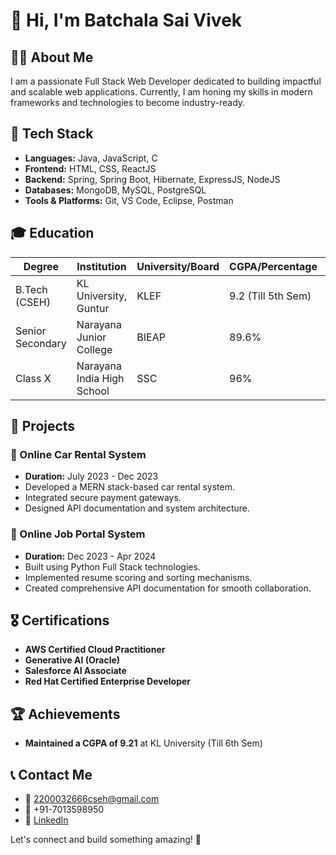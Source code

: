 # 👋 Hi, I'm Batchala Sai Vivek

## 👨‍💻 About Me
I am a passionate Full Stack Web Developer dedicated to building impactful and scalable web applications. Currently, I am honing my skills in modern frameworks and technologies to become industry-ready.

## 🚀 Tech Stack
- **Languages:** Java, JavaScript, C
- **Frontend:** HTML, CSS, ReactJS
- **Backend:** Spring, Spring Boot, Hibernate, ExpressJS, NodeJS
- **Databases:** MongoDB, MySQL, PostgreSQL
- **Tools & Platforms:** Git, VS Code, Eclipse, Postman

## 🎓 Education
| Degree           | Institution                | University/Board | CGPA/Percentage | Year        |
|------------------|---------------------------|------------------|-----------------|------------|
| B.Tech (CSEH)    | KL University, Guntur      | KLEF             | 9.2 (Till 5th Sem) | 2022-2026  |
| Senior Secondary | Narayana Junior College     | BIEAP            | 89.6%           | 2020-2022  |
| Class X          | Narayana India High School  | SSC              | 96%             | 2020       |

## 💼 Projects
### 🔹 Online Car Rental System
- **Duration:** July 2023 - Dec 2023  
- Developed a MERN stack-based car rental system.
- Integrated secure payment gateways.
- Designed API documentation and system architecture.

### 🔹 Online Job Portal System
- **Duration:** Dec 2023 - Apr 2024  
- Built using Python Full Stack technologies.
- Implemented resume scoring and sorting mechanisms.
- Created comprehensive API documentation for smooth collaboration.

## 🎖 Certifications
- **AWS Certified Cloud Practitioner**
- **Generative AI (Oracle)**
- **Salesforce AI Associate**
- **Red Hat Certified Enterprise Developer**

## 🏆 Achievements
- **Maintained a CGPA of 9.21** at KL University (Till 6th Sem)

## 📞 Contact Me
- 📧 [2200032666cseh@gmail.com](mailto:2200032666cseh@gmail.com)
- 📱 +91-7013598950
- 🔗 [LinkedIn](https://www.linkedin.com/in/sai-vivek-batchala-06595628a/)

Let's connect and build something amazing! 🚀

